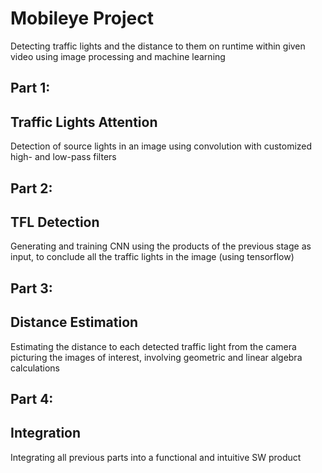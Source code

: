 # Mobileye Project

Detecting traffic lights and the distance to them on runtime within
given video using image processing and machine learning

## Part 1:

## Traffic Lights Attention

Detection of source lights in an image using convolution with customized
high- and low-pass filters


## Part 2:

## TFL Detection

 Generating and training CNN using the products of the previous stage as input, to conclude all the traffic lights in the image (using tensorflow)


## Part 3:

## Distance Estimation

Estimating the distance to each detected traffic light from the camera picturing the images of interest, involving geometric and linear algebra calculations


## Part 4:

## Integration

Integrating all previous parts into a functional and intuitive SW product

